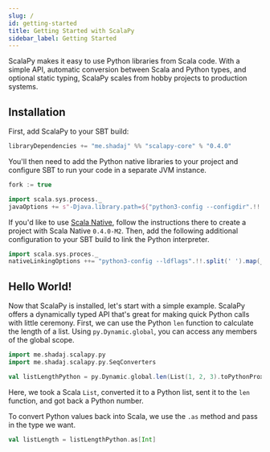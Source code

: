 ```yaml
---
slug: /
id: getting-started
title: Getting Started with ScalaPy
sidebar_label: Getting Started
---
```


ScalaPy makes it easy to use Python libraries from Scala code. With a simple API, automatic conversion between Scala and Python types, and optional static typing, ScalaPy scales from hobby projects to production systems.

## Installation
First, add ScalaPy to your SBT build:
```scala
libraryDependencies += "me.shadaj" %% "scalapy-core" % "0.4.0"
```

You'll then need to add the Python native libraries to your project and configure SBT to run your code in a separate JVM instance.

```scala
fork := true

import scala.sys.process._
javaOptions += s"-Djava.library.path=${"python3-config --configdir".!!.trim}/lib"
```

If you'd like to use [Scala Native](https://scala-native.readthedocs.io/), follow the instructions there to create a project with Scala Native `0.4.0-M2`. Then, add the following additional configuration to your SBT build to link the Python interpreter.

```scala
import scala.sys.proces._
nativeLinkingOptions ++= "python3-config --ldflags".!!.split(' ').map(_.trim).filter(_.nonEmpty).toSeq
```

## Hello World!
Now that ScalaPy is installed, let's start with a simple example. ScalaPy offers a dynamically typed API that's great for making quick Python calls with little ceremony. First, we can use the Python `len` function to calculate the length of a list. Using `py.Dynamic.global`, you can access any members of the global scope.

```scala mdoc
import me.shadaj.scalapy.py
import me.shadaj.scalapy.py.SeqConverters

val listLengthPython = py.Dynamic.global.len(List(1, 2, 3).toPythonProxy)
```

Here, we took a Scala `List`, converted it to a Python list, sent it to the `len` function, and got back a Python number.

To convert Python values back into Scala, we use the `.as` method and pass in the type we want.

```scala mdoc
val listLength = listLengthPython.as[Int]
```
